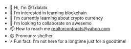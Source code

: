 - 👋 Hi, I’m @Txlalatx
- 👀 I’m interested in learning blockchain
- 🌱 I’m currently learning about crypto currency
- 💞️ I’m looking to collaborate on awesemo
- 📫 How to reach me realtorcontracts@yahoo.com
- 😄 Pronouns: she/her
- ⚡ Fun fact: I'm not here for a longtime just for a goodtime!

<!---
Txlalatx/Txlalatx is a ✨ special ✨ repository because its `README.md` (this file) appears on your GitHub profile.
You can click the Preview link to take a look at your changes.
--->
